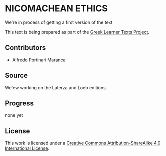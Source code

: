 #  NICOMACHEAN ETHICS 

 We're in process of getting a first version of the text 

This text is being prepared as part of the [Greek Learner Texts Project](https://greek-learner-texts.org/).

## Contributors

*  Alfredo Portinari Maranca  

## Source

 We'ew working on the Laterza and Loeb editions.

## Progress

 none yet 

## License

This work is licensed under a [Creative Commons Attribution-ShareAlike 4.0 International License](http://creativecommons.org/licenses/by-sa/4.0/).
